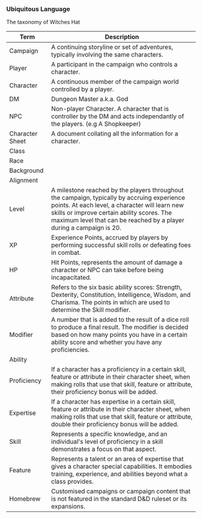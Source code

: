 ### Ubiquitous Language

The taxonomy of Witches Hat

Term  | Description
------------- | -------------
Campaign  | A continuing storyline or set of adventures, typically involving the same characters.
Player  | A participant in the campaign who controls a character.
Character | A continuous member of the campaign world controlled by a player.
DM | Dungeon Master a.k.a. God
NPC | Non-player Character. A character that is controller by the DM and acts independantly of the players. (e.g A Shopkeeper)
Character Sheet | A document collating all the information for a character.
Class |
Race |
Background |
Alignment |
Level | A milestone reached by the players throughout the campaign, typically by accruing experience points. At each level, a character will learn new skills or improve certain ability scores. The maximum level that can be reached by a player during a campaign is 20.
XP | Experience Points, accrued by players by performing successful skill rolls or defeating foes in combat.
HP | Hit Points, represents the amount of damage a character or NPC can take before being incapacitated.
Attribute | Refers to the six basic ability scores: Strength, Dexterity, Constitution, Intelligence, Wisdom, and Charisma. The points in which are used to determine the Skill modifier.
Modifier | A number that is added to the result of a dice roll to produce a final result. The modifier is decided based on how many points you have in a certain ability score and whether you have any proficiencies.
Ability | 
Proficiency | If a character has a proficiency in a certain skill, feature or attribute in their character sheet, when making rolls that use that skill, feature or attribute, their proficiency bonus will be added.
Expertise | If a character has expertise in a certain skill, feature or attribute in their character sheet, when making rolls that use that skill, feature or attribute, double their proficiency bonus will be added.
Skill | Represents a specific knowledge, and an individual's level of proficiency in a skill demonstrates a focus on that aspect.
Feature | Represents a talent or an area of expertise that gives a character special capabilities. It embodies training, experience, and abilities beyond what a class provides.
Homebrew | Customised campaigns or campaign content that is not featured in the standard D&D ruleset or its expansions.
